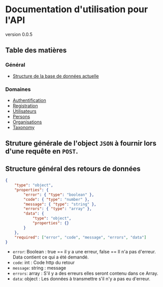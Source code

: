 # Documentation d'utilisation pour l'API
version 0.0.5

## Table des matières
### Général
- [Structure de la base de données actuelle](base-de-donnees.md)
### Domaines
- [Authentification](Authentification.md)
- [Registration](Registration.md)
- [Utilisateurs](Users.md)
- [Persons](Persons.md)
- [Organisations](Organisations.md)
- [Taxonomy](Taxonomy.md)


## Struture générale de l'object `JSON` à fournir lors d'une requête en `POST`.

## Structure général des retours de données

```json
{
    "type": "object",
    "properties": {
        "error": { "type": "boolean" },
        "code": { "type": "number" },
        "message": { "type": "string" },
        "errors": { "type": "array" },
        "data": {
            "type": "object",
            "properties": {}
        }
    },
    "required": ["error", "code", "message", "errors", "data"]
}
```

- `error`: Boolean : true == il y a une erreur, false == Il n'a pas d'erreur. Data contient ce qui a été demandé.
- `code`: int : Code http du retour
- `message`: string : message
- `errors`: array : S'il y a des erreurs elles seront contenu dans ce Array.
- `data`: object : Les données à transmettre s'il n'y a pas eu d'erreur.
